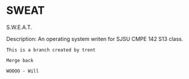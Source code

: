 SWEAT
=====
S.W.E.A.T.

Description: 
	An operating system writen for SJSU CMPE 142 S13 class.
	
	This is a branch created by trent
	
	Merge back
	
	WOOOO - Will
